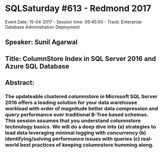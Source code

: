# SQLSaturday #613 - Redmond 2017
Event Date: 15-04-2017 - Session time: 09:45:00 - Track: Enterprise Database Administration  Deployment
## Speaker: Sunil Agarwal
## Title: ColumnStore Index in SQL Server 2016 and Azure SQL Database
## Abstract:
### The updateable clustered columnstore in Microsoft SQL Server 2016 offers a leading solution for your data warehouse workload with order of magnitude better data compression and query performance over traditional B-Tree based schemas.  This session assumes that you understand columnstore technology basics. We will do a deep dive into (a) strategies to load data leveraging minimal logging with concurrency (b) identifying/solving performance issues with queries (c) real-world best practices of keeping columnstore humming along.
